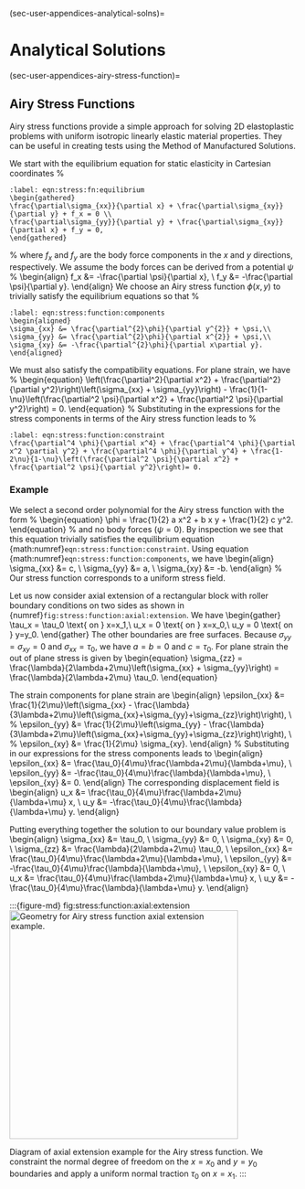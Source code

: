(sec-user-appendices-analytical-solns)=
# Analytical Solutions

(sec-user-appendices-airy-stress-function)=
## Airy Stress Functions

Airy stress functions provide a simple approach for solving 2D elastoplastic problems with uniform isotropic linearly elastic material properties.
They can be useful in creating tests using the Method of Manufactured Solutions.

We start with the equilibrium equation for static elasticity in Cartesian coordinates
%
```{math}
:label: eqn:stress:fn:equilibrium
\begin{gathered}
\frac{\partial\sigma_{xx}}{\partial x} + \frac{\partial\sigma_{xy}}{\partial y} + f_x = 0 \\
\frac{\partial\sigma_{yy}}{\partial y} + \frac{\partial\sigma_{xy}}{\partial x} + f_y = 0,
\end{gathered}
```
%
where $f_x$ and $f_y$ are the body force components in the $x$ and $y$ directions, respectively.
We assume the body forces can be derived from a potential $\psi$
%
\begin{align}
f_x &= -\frac{\partial \psi}{\partial x}, \\
f_y &= -\frac{\partial \psi}{\partial y}.
\end{align}
We choose an Airy stress function $\phi(x,y)$ to trivially satisfy the equilibrium equations so that
%
```{math}
:label: eqn:stress:function:components
\begin{aligned}
\sigma_{xx} &= \frac{\partial^{2}\phi}{\partial y^{2}} + \psi,\\
\sigma_{yy} &= \frac{\partial^{2}\phi}{\partial x^{2}} + \psi,\\
\sigma_{xy} &= -\frac{\partial^{2}\phi}{\partial x\partial y}.
\end{aligned}
```

We must also satisfy the compatibility equations.
For plane strain, we have
%
\begin{equation}
\left(\frac{\partial^2}{\partial x^2} + \frac{\partial^2}{\partial y^2}\right)\left(\sigma_{xx} + \sigma_{yy}\right) - \frac{1}{1-\nu}\left(\frac{\partial^2 \psi}{\partial x^2} + \frac{\partial^2 \psi}{\partial y^2}\right) = 0.
\end{equation}
%
Substituting in the expressions for the stress components in terms of the Airy stress function leads to
%
```{math}
:label: eqn:stress:function:constraint
\frac{\partial^4 \phi}{\partial x^4} + \frac{\partial^4 \phi}{\partial x^2 \partial y^2} + \frac{\partial^4 \phi}{\partial y^4} + \frac{1-2\nu}{1-\nu}\left(\frac{\partial^2 \psi}{\partial x^2} + \frac{\partial^2 \psi}{\partial y^2}\right)= 0.
```

### Example

We select a second order polynomial for the Airy stress function with the form
%
\begin{equation}
\phi = \frac{1}{2} a x^2 + b x y + \frac{1}{2} c y^2.
\end{equation}
%
and no body forces ($\psi=0$).
By inspection we see that this equation trivially satisfies the equilibrium equation {math:numref}`eqn:stress:function:constraint`.
Using equation {math:numref}`eqn:stress:function:components`, we have
\begin{align}
\sigma_{xx} &= c, \\
\sigma_{yy} &= a, \\
\sigma_{xy} &= -b.
\end{align}
%
Our stress function corresponds to a uniform stress field.

Let us now consider axial extension of a rectangular block with roller boundary conditions on two sides as shown in {numref}`fig:stress:function:axial:extension`.
We have
\begin{gather}
\tau_x = \tau_0 \text{ on } x=x_1,\\
u_x = 0 \text{ on } x=x_0,\\
u_y = 0 \text{ on } y=y_0.
\end{gather}
The other boundaries are free surfaces.
Because $\sigma_{yy} = \sigma_{xy} = 0$ and $\sigma_{xx} = \tau_0$, we have $a = b = 0$ and $c = \tau_0$.
For plane strain the out of plane stress is given by
\begin{equation}
\sigma_{zz} = \frac{\lambda}{2\lambda+2\mu}\left(\sigma_{xx} + \sigma_{yy}\right) = \frac{\lambda}{2\lambda+2\mu} \tau_0.
\end{equation}

The strain components for plane strain are
\begin{align}
\epsilon_{xx} &= \frac{1}{2\mu}\left(\sigma_{xx} - \frac{\lambda}{3\lambda+2\mu}\left(\sigma_{xx}+\sigma_{yy}+\sigma_{zz}\right)\right), \\
%
\epsilon_{yy} &= \frac{1}{2\mu}\left(\sigma_{yy} - \frac{\lambda}{3\lambda+2\mu}\left(\sigma_{xx}+\sigma_{yy}+\sigma_{zz}\right)\right), \\
%
\epsilon_{xy} &= \frac{1}{2\mu} \sigma_{xy}.
\end{align}
%
Substituting in our expressions for the stress components leads to
\begin{align}
\epsilon_{xx} &= \frac{\tau_0}{4\mu}\frac{\lambda+2\mu}{\lambda+\mu}, \\
\epsilon_{yy} &= -\frac{\tau_0}{4\mu}\frac{\lambda}{\lambda+\mu}, \\
\epsilon_{xy} &= 0.
\end{align}
The corresponding displacement field is
\begin{align}
u_x &= \frac{\tau_0}{4\mu}\frac{\lambda+2\mu}{\lambda+\mu} x, \\
u_y &= -\frac{\tau_0}{4\mu}\frac{\lambda}{\lambda+\mu} y.
\end{align}

Putting everything together the solution to our boundary value problem is
\begin{align}
\sigma_{xx} &= \tau_0, \\
\sigma_{yy} &= 0, \\
\sigma_{xy} &= 0, \\
\sigma_{zz} &= \frac{\lambda}{2\lambda+2\mu} \tau_0, \\
\epsilon_{xx} &= \frac{\tau_0}{4\mu}\frac{\lambda+2\mu}{\lambda+\mu}, \\
\epsilon_{yy} &= -\frac{\tau_0}{4\mu}\frac{\lambda}{\lambda+\mu}, \\
\epsilon_{xy} &= 0, \\
u_x &= \frac{\tau_0}{4\mu}\frac{\lambda+2\mu}{\lambda+\mu} x, \\
u_y &= -\frac{\tau_0}{4\mu}\frac{\lambda}{\lambda+\mu} y.
\end{align}

:::{figure-md} fig:stress:function:axial:extension
<img src="figs/airy_stress_axial_extension.*" alt="Geometry for Airy stress function axial extension example." width="400px" />

Diagram of axial extension example for the Airy stress function.
We constraint the normal degree of freedom on the $x=x_0$ and $y=y_0$ boundaries and apply a uniform normal traction $\tau_0$ on $x=x_1$.
:::
